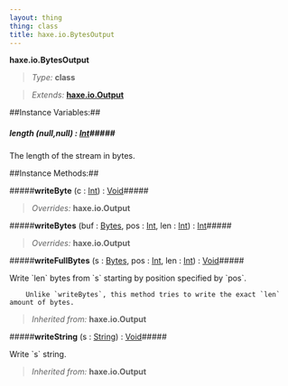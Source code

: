 ```yaml
---
layout: thing
thing: class
title: haxe.io.BytesOutput
---
```

**haxe.io.BytesOutput**



> *Type:* **class**

> *Extends:* **[haxe.io.Output](Output)**




##Instance Variables:##

##### **length** (null,null) : <a href="../../Int.html" class="type">Int</a>#####
<p>The length of the stream in bytes.
</p>



##Instance Methods:##


#####**writeByte** (c : <a href="../../Int.html" class="type">Int</a>) : <a href="../../Void.html" class="type">Void</a>#####

> *Overrides:* **haxe.io.Output**



#####**writeBytes** (buf : <a href="../../haxe/io/Bytes.html" class="type">Bytes</a>, pos : <a href="../../Int.html" class="type">Int</a>, len : <a href="../../Int.html" class="type">Int</a>) : <a href="../../Int.html" class="type">Int</a>#####

> *Overrides:* **haxe.io.Output**



#####**writeFullBytes** (s : <a href="../../haxe/io/Bytes.html" class="type">Bytes</a>, pos : <a href="../../Int.html" class="type">Int</a>, len : <a href="../../Int.html" class="type">Int</a>) : <a href="../../Void.html" class="type">Void</a>#####
<p>Write `len` bytes from `s` starting by position specified by `pos`.

		Unlike `writeBytes`, this method tries to write the exact `len` amount of bytes.
</p>

> *Inherited from:* **haxe.io.Output**









#####**writeString** (s : <a href="../../String.html" class="type">String</a>) : <a href="../../Void.html" class="type">Void</a>#####
<p>Write `s` string.
</p>

> *Inherited from:* **haxe.io.Output**










